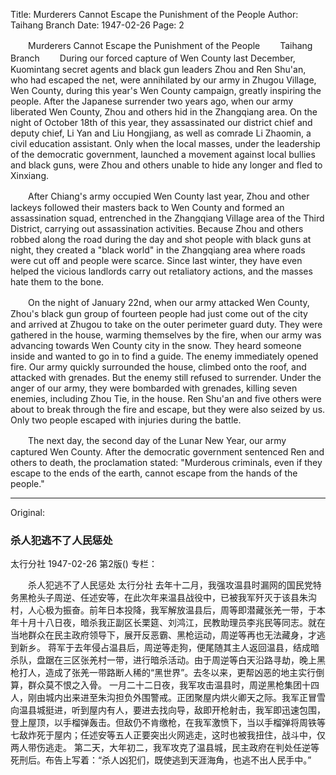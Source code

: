 Title: Murderers Cannot Escape the Punishment of the People
Author: Taihang Branch
Date: 1947-02-26
Page: 2

　　Murderers Cannot Escape the Punishment of the People
　　Taihang Branch
　　During our forced capture of Wen County last December, Kuomintang secret agents and black gun leaders Zhou and Ren Shu'an, who had escaped the net, were annihilated by our army in Zhugou Village, Wen County, during this year's Wen County campaign, greatly inspiring the people. After the Japanese surrender two years ago, when our army liberated Wen County, Zhou and others hid in the Zhangqiang area. On the night of October 18th of this year, they assassinated our district chief and deputy chief, Li Yan and Liu Hongjiang, as well as comrade Li Zhaomin, a civil education assistant. Only when the local masses, under the leadership of the democratic government, launched a movement against local bullies and black guns, were Zhou and others unable to hide any longer and fled to Xinxiang.

　　After Chiang's army occupied Wen County last year, Zhou and other lackeys followed their masters back to Wen County and formed an assassination squad, entrenched in the Zhangqiang Village area of the Third District, carrying out assassination activities. Because Zhou and others robbed along the road during the day and shot people with black guns at night, they created a "black world" in the Zhangqiang area where roads were cut off and people were scarce. Since last winter, they have even helped the vicious landlords carry out retaliatory actions, and the masses hate them to the bone.

　　On the night of January 22nd, when our army attacked Wen County, Zhou's black gun group of fourteen people had just come out of the city and arrived at Zhugou to take on the outer perimeter guard duty. They were gathered in the house, warming themselves by the fire, when our army was advancing towards Wen County city in the snow. They heard someone inside and wanted to go in to find a guide. The enemy immediately opened fire. Our army quickly surrounded the house, climbed onto the roof, and attacked with grenades. But the enemy still refused to surrender. Under the anger of our army, they were bombarded with grenades, killing seven enemies, including Zhou Tie, in the house. Ren Shu'an and five others were about to break through the fire and escape, but they were also seized by us. Only two people escaped with injuries during the battle.

　　The next day, the second day of the Lunar New Year, our army captured Wen County. After the democratic government sentenced Ren and others to death, the proclamation stated: "Murderous criminals, even if they escape to the ends of the earth, cannot escape from the hands of the people."



<hr /> 

Original: 


### 杀人犯逃不了人民惩处
太行分社
1947-02-26
第2版()
专栏：

　　杀人犯逃不了人民惩处
    太行分社
    去年十二月，我强攻温县时漏网的国民党特务黑枪头子周逆、任述安等，在此次年来温县战役中，已被我军歼灭于该县朱沟村，人心极为振奋。前年日本投降，我军解放温县后，周等即潜藏张羌一带，于本年十月十八日夜，暗杀我正副区长栗筵、刘鸿江，民教助理员李兆民等同志。就在当地群众在民主政府领导下，展开反恶霸、黑枪运动，周逆等再也无法藏身，才逃到新乡。
    蒋军于去年侵占温县后，周逆等走狗，便尾随其主人返回温县，结成暗杀队，盘踞在三区张羌村一带，进行暗杀活动。由于周逆等白天沿路寻劫，晚上黑枪打人，造成了张羌一带路断人稀的“黑世界”。去冬以来，更帮凶恶的地主实行倒算，群众莫不恨之入骨。
    一月二十二日夜，我军攻击温县时，周逆黑枪集团十四人，刚由城内出来进至朱沟担负外围警戒。正团聚屋内烘火卿天之际。我军正冒雪向温县城挺进，听到屋内有人，要进去找向导，敌即开枪射击，我军即迅速包围，登上屋顶，以手榴弹轰击。但敌仍不肯缴枪，在我军激愤下，当以手榴弹将周铁等七敌炸死于屋内；任述安等五人正要突出火网逃走，这时也被我扭住，战斗中，仅两人带伤逃走。
    第二天，大年初二，我军攻克了温县城，民主政府在判处任逆等死刑后。布告上写着：“杀人凶犯们，既使逃到天涯海角，也逃不出人民手中。”
